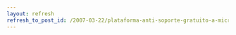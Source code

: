 ```yaml
---
layout: refresh
refresh_to_post_id: /2007-03-22/plataforma-anti-soporte-gratuito-a-microsoft.html
---
```

